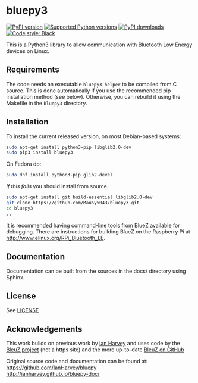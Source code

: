 # bluepy3

[![PyPI version](https://img.shields.io/pypi/v/bluepy3.svg?logo=pypi&logoColor=FFE873)](https://pypi.org/project/bluepy3)
[![Supported Python versions](https://img.shields.io/pypi/pyversions/bluepy3.svg?logo=python&logoColor=FFE873)](https://pypi.org/project/bluepy3)
[![PyPI downloads](https://img.shields.io/pypi/dm/bluepy3.svg)](https://pypistats.org/packages/bluepy3)
[![Code style: Black](https://img.shields.io/badge/code%20style-Black-000000.svg)](https://github.com/psf/black)

This is a Python3 library to allow communication with Bluetooth Low Energy devices on Linux.

## Requirements

The code needs an executable `bluepy3-helper` to be compiled from C source. This is done
automatically if you use the recommended pip installation method (see below). Otherwise,
you can rebuild it using the Makefile in the `bluepy3` directory.

## Installation

To install the current released version, on most Debian-based systems:
```bash
sudo apt-get install python3-pip libglib2.0-dev
sudo pip3 install bluepy3
```

On Fedora do:
```bash
sudo dnf install python3-pip glib2-devel
```

*If this fails* you should install from source.
```bash
sudo apt-get install git build-essential libglib2.0-dev
git clone https://github.com/Mausy5043/bluepy3.git
cd bluepy3
..
```
It is recommended having command-line tools from BlueZ available for debugging. There
are instructions for building BlueZ on the Raspberry Pi at http://www.elinux.org/RPi_Bluetooth_LE.

## Documentation

Documentation can be built from the sources in the docs/ directory using Sphinx.

## License  

See [LICENSE](LICENSE)

## Acknowledgements

This work builds on previous work by [Ian Harvey](https://github.com/IanHarvey/bluepy) and uses code 
by the [BleuZ project](http://www.bluez.org/) (not a https site) and the more up-to-date [BleuZ on GitHub](https://github.com/bluez/bluez)

Original source code and documentation can be found at:   
  https://github.com/IanHarvey/bluepy   
  http://ianharvey.github.io/bluepy-doc/
